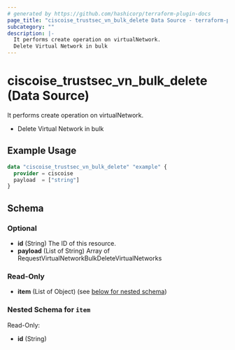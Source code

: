 ```yaml
---
# generated by https://github.com/hashicorp/terraform-plugin-docs
page_title: "ciscoise_trustsec_vn_bulk_delete Data Source - terraform-provider-ciscoise"
subcategory: ""
description: |-
  It performs create operation on virtualNetwork.
  Delete Virtual Network in bulk
---
```


# ciscoise_trustsec_vn_bulk_delete (Data Source)

It performs create operation on virtualNetwork.

- Delete Virtual Network in bulk

## Example Usage

```terraform
data "ciscoise_trustsec_vn_bulk_delete" "example" {
  provider = ciscoise
  payload  = ["string"]
}
```

<!-- schema generated by tfplugindocs -->
## Schema

### Optional

- **id** (String) The ID of this resource.
- **payload** (List of String) Array of RequestVirtualNetworkBulkDeleteVirtualNetworks

### Read-Only

- **item** (List of Object) (see [below for nested schema](#nestedatt--item))

<a id="nestedatt--item"></a>
### Nested Schema for `item`

Read-Only:

- **id** (String)


